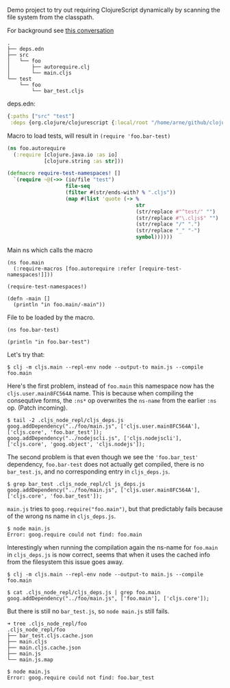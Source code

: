 Demo project to try out requiring ClojureScript dynamically by scanning the file
system from the classpath.

For background see [this conversation](https://clojurians-log.clojureverse.org/cljs-dev/2020-05-29/1590760413.380700)

```
.
├── deps.edn
├── src
│   └── foo
│       ├── autorequire.clj
│       └── main.cljs
└── test
    └── foo
        └── bar_test.cljs
```

deps.edn:

``` clojure
{:paths ["src" "test"]
 :deps {org.clojure/clojurescript {:local/root "/home/arne/github/clojurescript"}}} ;; ffbdf90f5f85a18300fb0554129def32d5809068
```

Macro to load tests, will result in `(require 'foo.bar-test)`

``` clojure
(ns foo.autorequire
  (:require [clojure.java.io :as io]
            [clojure.string :as str]))

(defmacro require-test-namespaces! []
  `(require ~@(->> (io/file "test")
                   file-seq
                   (filter #(str/ends-with? % ".cljs"))
                   (map #(list 'quote (-> %
                                          str
                                          (str/replace #"^test/" "")
                                          (str/replace #"\.cljs$" "")
                                          (str/replace "/" ".")
                                          (str/replace "_" "-")
                                          symbol))))))
```

Main ns which calls the macro

```
(ns foo.main
  (:require-macros [foo.autorequire :refer [require-test-namespaces!]]))

(require-test-namespaces!)

(defn -main []
  (println "in foo.main/-main"))
```

File to be loaded by the macro.

```
(ns foo.bar-test)

(println "in foo.bar-test")
```

Let's try that:

```
$ clj -m cljs.main --repl-env node --output-to main.js --compile foo.main
```

Here's the first problem, instead of `foo.main` this namespace now has the
`cljs.user.main8FC564A` name. This is because when compiling the consequtive
forms, the `:ns*` op overwrites the `ns-name` from the earlier `:ns` op. (Patch
incoming).

```
$ tail -2 .cljs_node_repl/cljs_deps.js
goog.addDependency("../foo/main.js", ['cljs.user.main8FC564A'], ['cljs.core', 'foo.bar_test']);
goog.addDependency("../nodejscli.js", ['cljs.nodejscli'], ['cljs.core', 'goog.object', 'cljs.nodejs']);
```

The second problem is that even though we see the `'foo.bar_test'` dependency,
`foo.bar-test` does not actually get compiled, there is no `bar_test.js`, and no
corresponding entry in `cljs_deps.js`.

```
$ grep bar_test .cljs_node_repl/cl js_deps.js
goog.addDependency("../foo/main.js", ['cljs.user.main8FC564A'], ['cljs.core', 'foo.bar_test']);
```

`main.js` tries to `goog.require("foo.main")`, but that predictably fails
because of the wrong ns name in `cljs_deps.js`.

```
$ node main.js
Error: goog.require could not find: foo.main
```

Interestingly when running the compilation again the ns-name for `foo.main` in
`cljs_deps.js` is now correct, seems that when it uses the cached info from the
filesystem this issue goes away.

```
$ clj -m cljs.main --repl-env node --output-to main.js --compile foo.main
```

```
$ cat .cljs_node_repl/cljs_deps.js | grep foo.main
goog.addDependency("../foo/main.js", ['foo.main'], ['cljs.core']);
```

But there is still no `bar_test.js`, so `node main.js` still fails.

```
➜ tree .cljs_node_repl/foo
.cljs_node_repl/foo
├── bar_test.cljs.cache.json
├── main.cljs
├── main.cljs.cache.json
├── main.js
└── main.js.map
```

```
$ node main.js
Error: goog.require could not find: foo.bar_test
```
